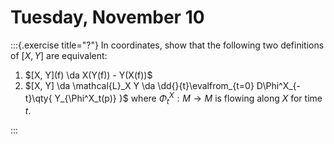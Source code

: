 # Tuesday, November 10

:::{.exercise title="?"}
In coordinates, show that the following two definitions of $[X, Y]$ are equivalent:

1. $[X, Y](f) \da X(Y(f)) - Y(X(f))$
2. $[X, Y] \da \mathcal{L}_X Y \da \dd{}{t}\evalfrom_{t=0} D\Phi^X_{-t}\qty{ Y_{\Phi^X_t(p)} }$ where $\Phi_t^X: M\to M$ is flowing along $X$ for time $t$.

:::
